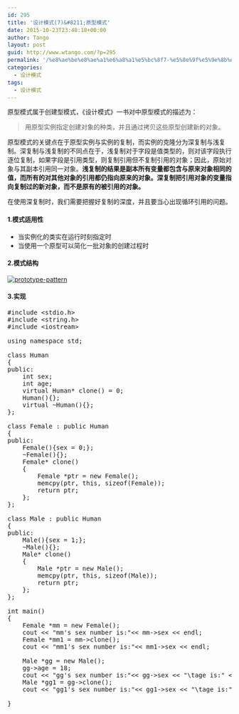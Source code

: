 ```yaml
---
id: 295
title: '设计模式(7)&#8211;原型模式'
date: 2015-10-23T23:48:18+00:00
author: Tango
layout: post
guid: http://www.wtango.com/?p=295
permalink: '/%e8%ae%be%e8%ae%a1%e6%a8%a1%e5%bc%8f7-%e5%8e%9f%e5%9e%8b%e6%a8%a1%e5%bc%8f/'
categories:
  - 设计模式
tags:
  - 设计模式
---
```

原型模式属于创建型模式，《设计模式》一书对中原型模式的描述为：

> 用原型实例指定创建对象的种类，并且通过拷贝这些原型创建新的对象。

<!--more-->

原型模式的关键点在于原型实例与实例的复制，而实例的克隆分为深复制与浅复制。深复制与浅复制的不同点在于，浅复制对于字段是值类型的，则对该字段执行逐位复制，如果字段是引用类型，则复制引用但不复制引用的对象；因此，原始对象与其副本引用同一对象。**浅复制的结果是副本所有变量都包含与原来对象相同的值，而所有的对其他对象的引用都仍指向原来的对象。深复制把引用对象的变量指向复制过的新对象，而不是原有的被引用的对象。**

在使用深复制时，我们需要把握好复制的深度，并且要当心出现循环引用的问题。

#### 1.模式适用性

  * 当实例化的类实在运行时刻指定时
  * 当使用一个原型可以简化一批对象的创建过程时

#### 2.模式结构

[<img class="aligncenter size-full wp-image-298" src="../wp-content/uploads/2015/10/prototype-pattern.png" alt="prototype-pattern" width="590" height="265" srcset="../wp-content/uploads/2015/10/prototype-pattern.png 590w, ../wp-content/uploads/2015/10/prototype-pattern-300x135.png 300w" sizes="(max-width: 590px) 100vw, 590px" />](../wp-content/uploads/2015/10/prototype-pattern.png)

#### 3.实现

<pre class="brush: cpp; title: ; notranslate" title="">#include &lt;stdio.h&gt;
#include &lt;string.h&gt;
#include &lt;iostream&gt;

using namespace std;

class Human
{
public:
	int sex;
	int age;
	virtual Human* clone() = 0;
	Human(){};
	virtual ~Human(){};
};

class Female : public Human
{
public:
	Female(){sex = 0;};
	~Female(){};
	Female* clone()
	{
		Female *ptr = new Female();
		memcpy(ptr, this, sizeof(Female));
		return ptr;
	};
};

class Male : public Human
{
public:
	Male(){sex = 1;};
	~Male(){};
	Male* clone()
	{
		Male *ptr = new Male();
		memcpy(ptr, this, sizeof(Male));
		return ptr;
	};
};

int main()
{
	Female *mm = new Female();
	cout &lt;&lt; "mm's sex number is:"&lt;&lt; mm-&gt;sex &lt;&lt; endl;
	Female *mm1 = mm-&gt;clone();
	cout &lt;&lt; "mm1's sex number is:"&lt;&lt; mm1-&gt;sex &lt;&lt; endl;

	Male *gg = new Male();
	gg-&gt;age = 18;
	cout &lt;&lt; "gg's sex number is:"&lt;&lt; gg-&gt;sex &lt;&lt; "\tage is:" &lt;&lt; gg-&gt;age &lt;&lt; endl;
	Male *gg1 = gg-&gt;clone();
	cout &lt;&lt; "gg1's sex number is:"&lt;&lt; gg1-&gt;sex &lt;&lt; "\tage is:" &lt;&lt; gg1-&gt;age &lt;&lt; endl;
	
}
</pre>
